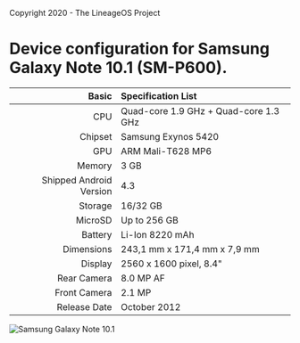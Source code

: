 Copyright 2020 - The LineageOS Project

Device configuration for Samsung Galaxy Note 10.1 (SM-P600).
========================================

Basic   | Specification List
-------:|:-------------------------
CPU     | Quad-core 1.9 GHz + Quad-core 1.3 GHz
Chipset | Samsung Exynos 5420
GPU     | ARM Mali-T628 MP6
Memory  | 3 GB
Shipped Android Version | 4.3
Storage | 16/32 GB
MicroSD | Up to 256 GB
Battery | Li-Ion 8220 mAh
Dimensions | 243,1 mm x 171,4 mm x 7,9 mm
Display | 2560 x 1600 pixel, 8.4"
Rear Camera  | 8.0 MP AF
Front Camera | 2.1 MP
Release Date | October 2012

![Samsung Galaxy Note 10.1](https://fdn2.gsmarena.com/vv/pics/samsung/samsung-galaxy-note-101-2014-2.jpg "Samsung Galaxy Note 10.1")
